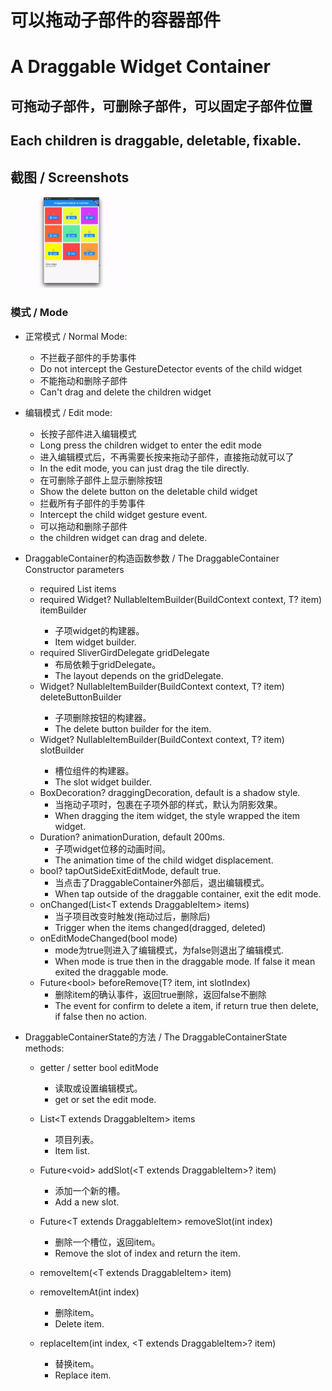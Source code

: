 # 可以拖动子部件的容器部件
# A Draggable Widget Container 

## 可拖动子部件，可删除子部件，可以固定子部件位置
## Each children is draggable, deletable, fixable.

## 截图 / Screenshots

[<img src="https://github.com/gzlock/images/raw/master/flutter_draggable_container/1.gif" width="200">](https://github.com/gzlock/images/raw/master/flutter_draggable_container/1.gif)

### 模式 / Mode

- 正常模式 / Normal Mode:
    - 不拦截子部件的手势事件
    - Do not intercept the GestureDetector events of the child widget
    - 不能拖动和删除子部件
    - Can't drag and delete the children widget
    
- 编辑模式 / Edit mode:
    - 长按子部件进入编辑模式
    - Long press the children widget to enter the edit mode
    - 进入编辑模式后，不再需要长按来拖动子部件，直接拖动就可以了
    - In the edit mode, you can just drag the tile directly.
    - 在可删除子部件上显示删除按钮
    - Show the delete button on the deletable child widget
    - 拦截所有子部件的手势事件
    - Intercept the child widget gesture event.
    - 可以拖动和删除子部件
    - the children widget can drag and delete.
    

- DraggableContainer的构造函数参数 / The DraggableContainer Constructor parameters
    - required List<T extends DraggableItem> items
    - required Widget? NullableItemBuilder<T extends DraggableItem>(BuildContext context, T? item) itemBuilder
        - 子项widget的构建器。
        - Item widget builder.
    - required SliverGirdDelegate gridDelegate
        - 布局依赖于gridDelegate。
        - The layout depends on the gridDelegate.
    - Widget? NullableItemBuilder<T extends DraggableItem>(BuildContext context, T? item) deleteButtonBuilder
        - 子项删除按钮的构建器。
        - The delete button builder for the item.
    - Widget? NullableItemBuilder<T extends DraggableItem>(BuildContext context, T? item) slotBuilder
        - 槽位组件的构建器。
        - The slot widget builder.
    - BoxDecoration? draggingDecoration, default is a shadow style.
        - 当拖动子项时，包裹在子项外部的样式，默认为阴影效果。
        - When dragging the item widget, the style wrapped the item widget.
    - Duration? animationDuration, default 200ms.
        - 子项widget位移的动画时间。
        - The animation time of the child widget displacement.
    - bool? tapOutSideExitEditMode, default true.
        - 当点击了DraggableContainer外部后，退出编辑模式。
        - When tap outside of the draggable container, exit the edit mode.
    - onChanged(List\<T extends DraggableItem\> items)
        - 当子项目改变时触发(拖动过后，删除后)
        - Trigger when the items changed(dragged, deleted)
    - onEditModeChanged(bool mode)
        - mode为true则进入了编辑模式，为false则退出了编辑模式.
        - When mode is true then in the draggable mode. If false it mean exited the draggable mode.
    - Future\<bool\> beforeRemove(T? item, int slotIndex)
        - 删除item的确认事件，返回true删除，返回false不删除
        - The event for confirm to delete a item, if return true then delete, if false then no action.

- DraggableContainerState的方法 / The DraggableContainerState methods:
    - getter / setter bool editMode
        - 读取或设置编辑模式。
        - get or set the edit mode.

    - List\<T extends DraggableItem\> items
        - 项目列表。
        - Item list.

    - Future\<void\> addSlot(\<T extends DraggableItem\>? item)
        - 添加一个新的槽。        
        - Add a new slot.
    - Future\<T extends DraggableItem\> removeSlot(int index)
        - 删除一个槽位，返回item。
        - Remove the slot of index and return the item.

    - removeItem(\<T extends DraggableItem\> item)
    - removeItemAt(int index)
        - 删除item。
        - Delete item.

    - replaceItem(int index, \<T extends DraggableItem\>? item)
        - 替换item。
        - Replace item.